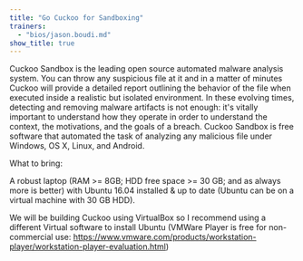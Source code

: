 ```yaml
---
title: "Go Cuckoo for Sandboxing"
trainers:
  - "bios/jason.boudi.md"
show_title: true
---
```

Cuckoo Sandbox is the leading open source automated malware analysis system. You can throw any suspicious file at it and in a matter of minutes Cuckoo will provide a detailed report outlining the behavior of the file when executed inside a realistic but isolated environment. In these evolving times, detecting and removing malware artifacts is not enough: it's vitally important to understand how they operate in order to understand the context, the motivations, and the goals of a breach. Cuckoo Sandbox is free software that automated the task of analyzing any malicious file under Windows, OS X, Linux, and Android.

What to bring:

A robust laptop (RAM >= 8GB; HDD free space >= 30 GB; and as always more is better) with Ubuntu 16.04 installed & up to date (Ubuntu can be on a virtual machine with 30 GB HDD).

We will be building Cuckoo using VirtualBox so I recommend using a different Virtual software to install Ubuntu (VMWare Player is free for non-commercial use: https://www.vmware.com/products/workstation-player/workstation-player-evaluation.html)